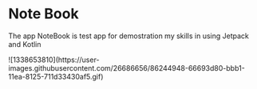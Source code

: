 <h1>Note Book</h1>
<p> The app NoteBook is test app  for demostration my skills in using Jetpack and Kotlin </p>
  ![1338653810](https://user-images.githubusercontent.com/26686656/86244948-66693d80-bbb1-11ea-8125-711d33430af5.gif)
